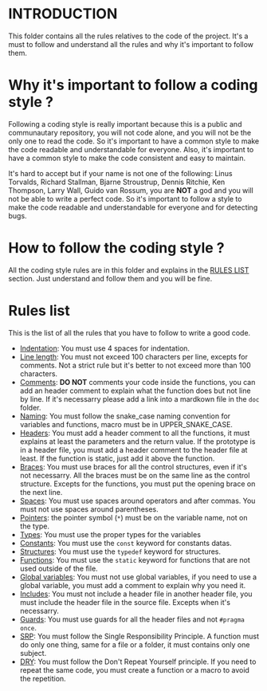 # INTRODUCTION

This folder contains all the rules relatives to the code of the project. It's a must to follow and understand all the rules and why it's important to follow them.

# Why it's important to follow a coding style ?

Following a coding style is really important because this is a public and communautary repository, you will not code alone, and you will not be the only one to read the code. So it's important to have a common style to make the code readable and understandable for everyone. Also, it's important to have a common style to make the code consistent and easy to maintain.

It's hard to accept but if your name is not one of the following: Linus Torvalds, Richard Stallman, Bjarne Stroustrup, Dennis Ritchie, Ken Thompson, Larry Wall, Guido van Rossum, you are **NOT** a god and you will not be able to write a perfect code. So it's important to follow a style to make the code readable and understandable for everyone and for detecting bugs.

# How to follow the coding style ?

All the coding style rules are in this folder and explains in the [RULES LIST](#rules-list) section. Just understand and follow them and you will be fine.

# Rules list <a name="rules-list"></a>

This is the list of all the rules that you have to follow to write a good code.

- [Indentation](indentation.md): You must use 4 spaces for indentation.
- [Line length](line_length.md): You must not exceed 100 characters per line, excepts for comments. Not a strict rule but it's better to not exceed more than 100 characters.
- [Comments](comments.md): **DO NOT** comments your code inside the functions, you can add an header comment to explain what the function does but not line by line. If it's necessarry please add a link into a mardkown file in the `doc` folder.
- [Naming](naming.md): You must follow the snake_case naming convention for variables and functions, macro must be in UPPER_SNAKE_CASE.
- [Headers](headers.md): You must add a header comment to all the functions, it must explains at least the parameters and the return value. If the prototype is in a header file, you must add a header comment to the header file at least. If the function is static, just add it above the function.
- [Braces](braces.md): You must use braces for all the control structures, even if it's not necessarry. All the braces must be on the same line as the control structure. Excepts for the functions, you must put the opening brace on the next line.
- [Spaces](spaces.md): You must use spaces around operators and after commas. You must not use spaces around parentheses.
- [Pointers](pointers.md): the pointer symbol (`*`) must be on the variable name, not on the type.
- [Types](types.md): You must use the proper types for the variables
- [Constants](constants.md): You must use the `const` keyword for constants datas.
- [Structures](structures.md): You must use the `typedef` keyword for structures.
- [Functions](functions.md): You must use the `static` keyword for functions that are not used outside of the file.
- [Global variables](global_variables.md): You must not use global variables, if you need to use a global variable, you must add a comment to explain why you need it.
- [Includes](includes.md): You must not include a header file in another header file, you must include the header file in the source file. Excepts when it's necessarry.
- [Guards](guards.md): You must use guards for all the header files and not `#pragma once`.
- [SRP](srp.md): You must follow the Single Responsibility Principle. A function must do only one thing, same for a file or a folder, it must contains only one subject.
- [DRY](dry.md): You must follow the Don't Repeat Yourself principle. If you need to repeat the same code, you must create a function or a macro to avoid the repetition.
